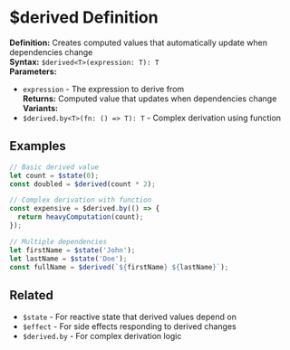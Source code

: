 # $derived Definition

**Definition:** Creates computed values that automatically update when dependencies change  
**Syntax:** `$derived<T>(expression: T): T`  
**Parameters:**
- `expression` - The expression to derive from  
**Returns:** Computed value that updates when dependencies change  
**Variants:**
- `$derived.by<T>(fn: () => T): T` - Complex derivation using function  

## Examples

```js
// Basic derived value
let count = $state(0);
const doubled = $derived(count * 2);

// Complex derivation with function
const expensive = $derived.by(() => {
  return heavyComputation(count);
});

// Multiple dependencies
let firstName = $state('John');
let lastName = $state('Doe');
const fullName = $derived(`${firstName} ${lastName}`);
```

## Related
- `$state` - For reactive state that derived values depend on
- `$effect` - For side effects responding to derived changes
- `$derived.by` - For complex derivation logic
